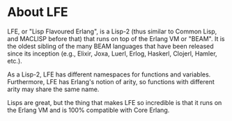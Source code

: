 # About LFE

LFE, or "Lisp Flavoured Erlang", is a Lisp-2 (thus similar to Common Lisp, and
MACLISP before that) that runs on top of the Erlang VM or "BEAM". It is the
oldest sibling of the many BEAM languages that have been released since its
inception (e.g., Elixir, Joxa, Luerl, Erlog, Haskerl, Clojerl, Hamler, etc.).

As a Lisp-2, LFE has different namespaces for functions and variables.
Furthermore, LFE has Erlang's notion of arity, so functions with different
arity may share the same name.

Lisps are great, but the thing that makes LFE so incredible is that it runs
on the Erlang VM and is 100% compatible with Core Erlang.
